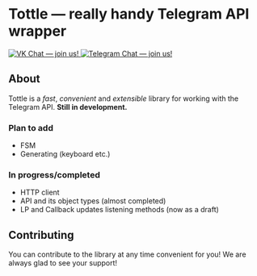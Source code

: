 # Tottle — really handy Telegram API wrapper
<a href="https://vk.me/join/AJQ1d3monBgV17SC1lRCtz1j">
    <img src="https://img.shields.io/badge/VK%20Chat-join-blue" alt="VK Chat — join us!">
</a>
<a href="https://t.me/joinchat/S_jqPhhhWD9iDODdMeQx3Q">
    <img src="https://img.shields.io/badge/Telegram%20Chat-join-informational" alt="Telegram Chat — join us!">
</a>

## About
Tottle is a _fast_, _convenient_ and _extensible_ library for working with the Telegram API. **Still in development.**
### Plan to add
- FSM
- Generating (keyboard etc.)
### In progress/completed
- HTTP client
- API and its object types (almost completed)
- LP and Callback updates listening methods (now as a draft)

## Contributing
You can contribute to the library at any time convenient for you! We are always glad to see your support!